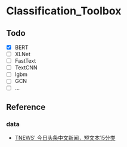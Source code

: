 # Classification_Toolbox

## Todo
- [x] BERT
- [ ] XLNet
- [ ] FastText
- [ ] TextCNN
- [ ] lgbm
- [ ] GCN
- [ ] ...

## Reference
### data
* [TNEWS' 今日头条中文新闻，短文本15分类](https://github.com/CLUEbenchmark/CLUE)